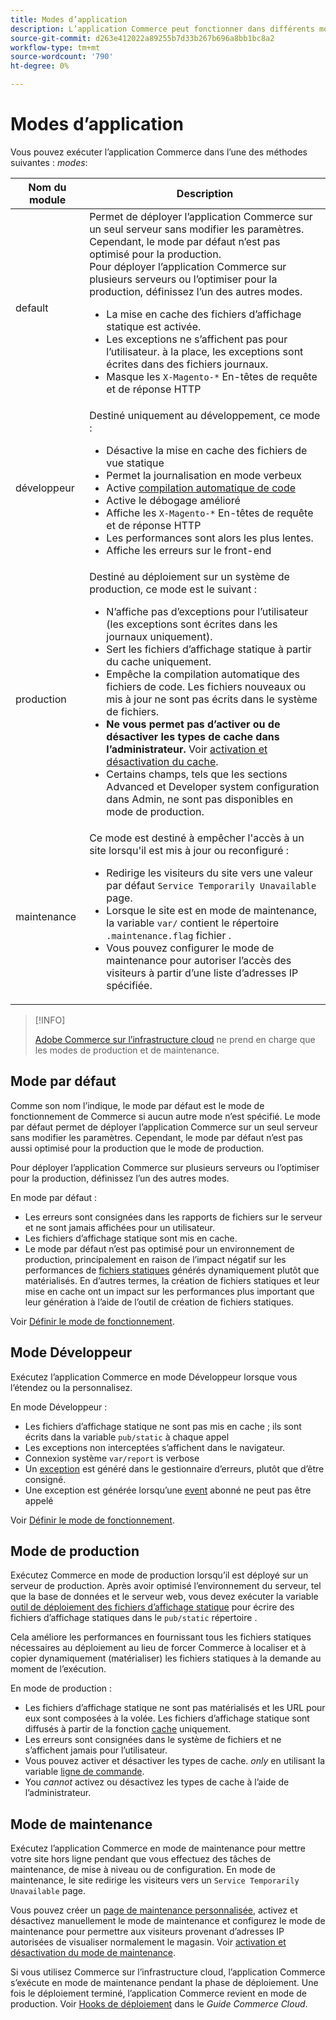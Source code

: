 ```yaml
---
title: Modes d’application
description: L’application Commerce peut fonctionner dans différents modes selon vos besoins. Affichez la liste détaillée des modes d’application disponibles.
source-git-commit: d263e412022a89255b7d33b267b696a8bb1bc8a2
workflow-type: tm+mt
source-wordcount: '790'
ht-degree: 0%

---
```



# Modes d’application

Vous pouvez exécuter l’application Commerce dans l’une des méthodes suivantes : _modes_:

| Nom du module | Description |
| ----------- | ----------- |
| default | Permet de déployer l’application Commerce sur un seul serveur sans modifier les paramètres. Cependant, le mode par défaut n’est pas optimisé pour la production.<br>Pour déployer l’application Commerce sur plusieurs serveurs ou l’optimiser pour la production, définissez l’un des autres modes.<ul><li>La mise en cache des fichiers d’affichage statique est activée.</li><li>Les exceptions ne s’affichent pas pour l’utilisateur. à la place, les exceptions sont écrites dans des fichiers journaux.</li><li>Masque les `X-Magento-*` En-têtes de requête et de réponse HTTP</li></ul> |
| développeur | Destiné uniquement au développement, ce mode :<ul><li>Désactive la mise en cache des fichiers de vue statique</li><li>Permet la journalisation en mode verbeux</li><li>Active [compilation automatique de code](../cli/code-compiler.md)</li><li>Active le débogage amélioré</li><li>Affiche les `X-Magento-*` En-têtes de requête et de réponse HTTP</li><li>Les performances sont alors les plus lentes.</li><li>Affiche les erreurs sur le front-end</li></ul> |
| production | Destiné au déploiement sur un système de production, ce mode est le suivant :<ul><li>N’affiche pas d’exceptions pour l’utilisateur (les exceptions sont écrites dans les journaux uniquement).</li><li>Sert les fichiers d’affichage statique à partir du cache uniquement.</li><li>Empêche la compilation automatique des fichiers de code. Les fichiers nouveaux ou mis à jour ne sont pas écrits dans le système de fichiers.</li><li>**Ne vous permet pas d’activer ou de désactiver les types de cache dans l’administrateur.** Voir [activation et désactivation du cache](../cli/manage-cache.md#enable-or-disable-cache-types).</li><li>Certains champs, tels que les sections Advanced et Developer system configuration dans Admin, ne sont pas disponibles en mode de production.</li></ul> |
| maintenance | Ce mode est destiné à empêcher l&#39;accès à un site lorsqu&#39;il est mis à jour ou reconfiguré :<ul><li>Redirige les visiteurs du site vers une valeur par défaut `Service Temporarily Unavailable` page.</li><li>Lorsque le site est en mode de maintenance, la variable `var/` contient le répertoire `.maintenance.flag` fichier .</li><li>Vous pouvez configurer le mode de maintenance pour autoriser l’accès des visiteurs à partir d’une liste d’adresses IP spécifiée.</li></ul> |

>[!INFO]
>
>[Adobe Commerce sur l’infrastructure cloud](https://devdocs.magento.com/cloud/bk-cloud.html) ne prend en charge que les modes de production et de maintenance.

## Mode par défaut

Comme son nom l’indique, le mode par défaut est le mode de fonctionnement de Commerce si aucun autre mode n’est spécifié. Le mode par défaut permet de déployer l’application Commerce sur un seul serveur sans modifier les paramètres. Cependant, le mode par défaut n’est pas aussi optimisé pour la production que le mode de production.

Pour déployer l’application Commerce sur plusieurs serveurs ou l’optimiser pour la production, définissez l’un des autres modes.

En mode par défaut :

- Les erreurs sont consignées dans les rapports de fichiers sur le serveur et ne sont jamais affichées pour un utilisateur.
- Les fichiers d’affichage statique sont mis en cache.
- Le mode par défaut n’est pas optimisé pour un environnement de production, principalement en raison de l’impact négatif sur les performances de [fichiers statiques](https://glossary.magento.com/static-files) générés dynamiquement plutôt que matérialisés. En d’autres termes, la création de fichiers statiques et leur mise en cache ont un impact sur les performances plus important que leur génération à l’aide de l’outil de création de fichiers statiques.

Voir [Définir le mode de fonctionnement](../cli/set-mode.md).

## Mode Développeur

Exécutez l’application Commerce en mode Développeur lorsque vous l’étendez ou la personnalisez.

En mode Développeur :

- Les fichiers d’affichage statique ne sont pas mis en cache ; ils sont écrits dans la variable `pub/static` à chaque appel
- Les exceptions non interceptées s’affichent dans le navigateur.
- Connexion système `var/report` is verbose
- Un [exception](https://glossary.magento.com/exception) est généré dans le gestionnaire d’erreurs, plutôt que d’être consigné.
- Une exception est générée lorsqu’une [event](https://glossary.magento.com/event) abonné ne peut pas être appelé

Voir [Définir le mode de fonctionnement](../cli/set-mode.md).

## Mode de production

Exécutez Commerce en mode de production lorsqu’il est déployé sur un serveur de production. Après avoir optimisé l’environnement du serveur, tel que la base de données et le serveur web, vous devez exécuter la variable [outil de déploiement des fichiers d’affichage statique](../cli/static-view-file-deployment.md) pour écrire des fichiers d’affichage statiques dans le `pub/static` répertoire .

Cela améliore les performances en fournissant tous les fichiers statiques nécessaires au déploiement au lieu de forcer Commerce à localiser et à copier dynamiquement (matérialiser) les fichiers statiques à la demande au moment de l’exécution.

En mode de production :

- Les fichiers d’affichage statique ne sont pas matérialisés et les URL pour eux sont composées à la volée. Les fichiers d’affichage statique sont diffusés à partir de la fonction [cache](https://glossary.magento.com/cache) uniquement.
- Les erreurs sont consignées dans le système de fichiers et ne s’affichent jamais pour l’utilisateur.
- Vous pouvez activer et désactiver les types de cache. _only_ en utilisant la variable [ligne de commande](../cli/manage-cache.md#config-cli-subcommands-cache-en).
- You _cannot_ activez ou désactivez les types de cache à l’aide de l’administrateur.

## Mode de maintenance

Exécutez l’application Commerce en mode de maintenance pour mettre votre site hors ligne pendant que vous effectuez des tâches de maintenance, de mise à niveau ou de configuration. En mode de maintenance, le site redirige les visiteurs vers un `Service Temporarily Unavailable` page.

Vous pouvez créer un [page de maintenance personnalisée](../../upgrade/troubleshooting/maintenance-mode-options.md), activez et désactivez manuellement le mode de maintenance et configurez le mode de maintenance pour permettre aux visiteurs provenant d’adresses IP autorisées de visualiser normalement le magasin. Voir [activation et désactivation du mode de maintenance](../../installation/tutorials/maintenance-mode.md).

Si vous utilisez Commerce sur l’infrastructure cloud, l’application Commerce s’exécute en mode de maintenance pendant la phase de déploiement. Une fois le déploiement terminé, l’application Commerce revient en mode de production. Voir [Hooks de déploiement](https://devdocs.magento.com/cloud/reference/discover-deploy.html#cloud-deploy-over-phases-hook) dans le _Guide Commerce Cloud_.
